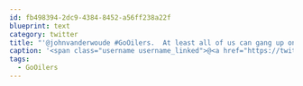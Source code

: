 ```yaml
---
id: fb498394-2dc9-4384-8452-a56ff238a22f
blueprint: text
category: twitter
title: "'@johnvanderwoude #GoOilers.  At least all of us can gang up on @OKDigitalMedia"
caption: '<span class="username username_linked">@<a href="https://twitter.com/johnvanderwoude" title="John Vander Woude">johnvanderwoude</a></span> <span class="hashtag hashtag_local">#<a href="http://tweettemp.darylchymko.ca/?tag=gooilers">GoOilers</a>.  At least all of us can gang up on <span class="username username_linked">@<a href="https://twitter.com/OKDigitalMedia" title="John Thiessen">OKDigitalMedia</a></span>'
tags:
  - GoOilers
---
```

